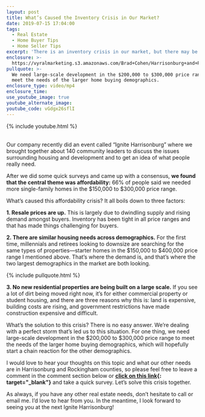 ```yaml
---
layout: post
title: What’s Caused the Inventory Crisis in Our Market?
date: 2019-07-15 17:04:00
tags:
  - Real Estate
  - Home Buyer Tips
  - Home Seller Tips
excerpt: 'There is an inventory crisis in our market, but there may be a solution.'
enclosure: >-
  https://vyralmarketing.s3.amazonaws.com/Brad+Cohen/Harrisonburg+and+Rockingham+County's+Inventory+Crisis.mp4
pullquote: >-
  We need large-scale development in the $200,000 to $300,000 price range to
  meet the needs of the larger home buying demographics.
enclosure_type: video/mp4
enclosure_time:
use_youtube_image: true
youtube_alternate_image:
youtube_code: vGdgx26sflI
---
```


{% include youtube.html %}

<br>Our company recently did an event called “Ignite Harrisonburg” where we brought together about 140 community leaders to discuss the issues surrounding housing and development and to get an idea of what people really need.&nbsp;

After we did some quick surveys and came up with a consensus, **we found that the central theme was affordability:** 66% of people said we needed more single-family homes in the $150,000 to $300,000 price range.&nbsp;

What’s caused this affordability crisis? It all boils down to three factors:

**1\. Resale prices are up.** This is largely due to dwindling supply and rising demand amongst buyers. Inventory has been tight in all price ranges and that has made things challenging for buyers.

**2\. There are similar housing needs across demographics.** For the first time, millennials and retirees looking to downsize are searching for the same types of properties—starter homes in the $150,000 to $400,000 price range I mentioned above. That’s where the demand is, and that’s where the two largest demographics in the market are both looking.

{% include pullquote.html %}

**3\. No new residential properties are being built on a large scale.** If you see a lot of dirt being moved right now, it’s for either commercial property or student housing, and there are three reasons why this is: land is expensive, building costs are rising, and government restrictions have made construction expensive and difficult.&nbsp;

What’s the solution to this crisis? There is no easy answer. We’re dealing with a perfect storm that’s led us to this situation. For one thing, we need large-scale development in the $200,000 to $300,000 price range to meet the needs of the larger home buying demographics, which will hopefully start a chain reaction for the other demographics.&nbsp;

I would love to hear your thoughts on this topic and what our other needs are in Harrisonburg and Rockingham counties, so please feel free to leave a comment in the comment section below or **[click on this link](https://www.surveymonkey.com/r/BYWLNG6){: target="_blank"}** and take a quick survey. Let’s solve this crisis together.&nbsp;

As always, if you have any other real estate needs, don’t hesitate to call or email me. I’d love to hear from you. In the meantime, I look forward to seeing you at the next Ignite Harrisonburg\!<br>&nbsp;